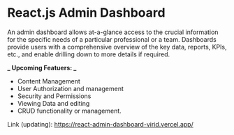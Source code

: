 <h1>React.js Admin Dashboard</h1>

An admin dashboard allows at-a-glance access to the crucial information for the specific needs of a particular professional or a team. Dashboards provide users with a comprehensive overview of the key data, reports, KPIs, etc., and enable drilling down to more details if required.

**_ Upcoming Featuers: _**

- Content Management
- User Authorization and management
- Security and Permissions
- Viewing Data and editing
- CRUD functionality or management.

Link (updating): https://react-admin-dashboard-virid.vercel.app/
